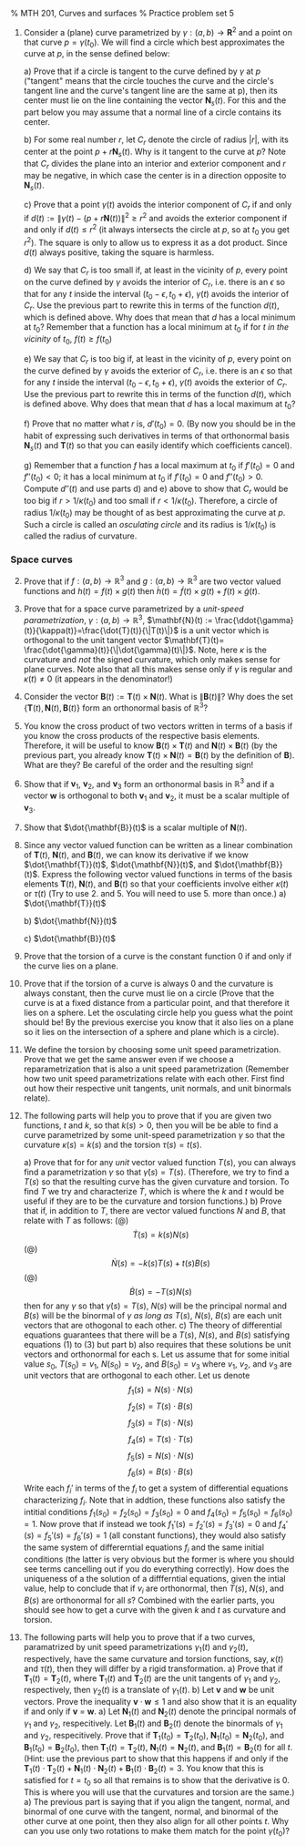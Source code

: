 % MTH 201, Curves and surfaces
% Practice problem set 5

1. Consider a (plane) curve parametrized by $\gamma : (a, b) \to \mathbf{R}^2$ and a point on that curve $p = \gamma(t_0)$. We will find a circle which best approximates the curve at $p$, in the sense defined below: 

	a) Prove that if a circle is tangent to the curve defined by $\gamma$ at $p$ ("tangent" means that the circle touches the curve and the circle's tangent line and the curve's tangent line are the same at p), then its center must lie on the line containing the vector $\mathbf{N}_s(t)$. For this and the part below you may assume that a normal line of a circle contains its center.

	b) For some real number $r$, let  $C_r$ denote the circle of radius $|r|$, with its center at the point $p + r\mathbf{N}_s(t)$. Why is it tangent to the curve at $p$? Note that $C_r$ divides the plane into an interior and exterior component and $r$ may be negative, in which case the center is in a direction opposite to $\mathbf{N}_s(t)$.

	
	c) Prove that a point $\gamma(t)$ avoids the interior component of $C_r$ if and only if $d(t) := \|\gamma(t) - (p + r\mathbf{N}(t))\|^2 \geq r^2$ and avoids the exterior component if and only if $d(t) \leq r^2$ (it always intersects the circle at $p$, so at $t_0$ you get $r^2$). The square is only to allow us to express it as a dot product. Since $d(t)$ always positive, taking the square is harmless.
	
	d) We say that $C_r$ is too small if, at least in the vicinity of $p$, every point on the curve defined by $\gamma$ avoids the interior of $C_r$, i.e. there is an $\epsilon$ so that for any $t$ inside the interval $(t_0 - \epsilon, t_0 + \epsilon)$, $\gamma(t)$ avoids the interior of $C_r$. Use the previous part to rewrite this in terms of the function $d(t)$, which is defined above. Why does that mean that $d$ has a local minimum at $t_0$? Remember that a function has a local minimum at $t_0$ if for $t$ *in the vicinity* of $t_0$, $f(t) \geq f(t_0)$

	e) We say that $C_r$ is too big if, at least in the vicinity of $p$, every point on the curve defined by $\gamma$ avoids the exterior of $C_r$, i.e. there is an $\epsilon$ so that for any $t$ inside the interval $(t_0 - \epsilon, t_0 + \epsilon)$, $\gamma(t)$ avoids the exterior of $C_r$. Use the previous part to rewrite this in terms of the function $d(t)$, which is defined above. Why does that mean that $d$ has a local maximum at $t_0$?
	
	f) Prove that no matter what $r$ is, $d'(t_0) = 0$. (By now you should be in the habit of expressing such derivatives in terms of that orthonormal basis $\mathbf{N}_s(t)$ and $\mathbf{T}(t)$ so that you can easily identify which coefficients cancel).
	
	g) Remember that a function $f$ has a local maximum at $t_0$ if $f'(t_0)=0$ and $f''(t_0)<0$; it has a local minimum at $t_0$ if $f'(t_0)=0$ and $f''(t_0)>0$. Compute $d''(t)$ and use parts d) and e) above to show that $C_r$ would be too big if $r>1/\kappa(t_0)$ and too small if $r < 1/\kappa(t_0)$. Therefore, a circle of radius $1/\kappa(t_0)$ may be thought of as best approximating the curve at $p$. Such a circle is called an *osculating circle* and its radius is $1/\kappa(t_0)$ is called the radius of curvature.

### Space curves	

2. Prove that if $f : (a, b) \to \mathbb{R}^3$  and $g : (a, b) \to \mathbb{R}^3$ are two vector valued functions and $h(t) = f(t) \times g(t)$ then $\dot{h}(t) = \dot{f}(t) \times g(t) + f(t) \times \dot{g}(t)$.

2. Prove that for a space curve parametrized by a *unit-speed parametrization*, $\gamma : (a, b) \to \mathbb{R}^3$, $\mathbf{N}(t) := \frac{\ddot{\gamma}(t)}{\kappa(t)}=\frac{\dot{T}(t)}{\|T(t)\|}$ is a unit vector which is orthogonal to the unit tangent vector $\mathbf{T}(t)= \frac{\dot{\gamma}(t)}{\|\dot{\gamma}(t)\|}$. Note, here $\kappa$ is the curvature and *not* the signed curvature, which only makes sense for plane curves. Note also that all this makes sense only if $\gamma$ is regular and $\kappa(t) \neq 0$ (it appears in the denominator!)

3. Consider the vector $\mathbf{B}(t) := \mathbf{T}(t) \times \mathbf{N}(t)$. What is $\|\mathbf{B}(t)\|$? Why does the set $\{\mathbf{T}(t), \mathbf{N}(t), \mathbf{B}(t)\}$ form an orthonormal basis of $\mathbb{R}^3$?

4. You know the cross product of two vectors written in terms of a basis if you know the cross products of the respective basis elements. Therefore, it will be useful to know $\mathbf{B}(t) \times \mathbf{T}(t)$ and $\mathbf{N}(t) \times \mathbf{B}(t)$ (by the previous part, you already know $\mathbf{T}(t) \times \mathbf{N}(t) = \mathbf{B}(t)$ by the definition of $\mathbf{B}$). What are they? Be careful of the order and the resulting sign!

5. Show that if $\mathbf{v}_1$, $\mathbf{v}_2$, and $\mathbf{v}_3$ form an orthonormal basis in $\mathbb{R}^3$ and if a vector $\mathbf{w}$ is orthogonal to both $\mathbf{v}_1$ and $\mathbf{v}_2$, it must be a scalar multiple of $\mathbf{v}_3$.

5. Show that $\dot{\mathbf{B}}(t)$ is a scalar multiple of $\mathbf{N}(t)$.

5.  Since any vector valued function can be written as a linear combination of $\mathbf{T}(t)$, $\mathbf{N}(t)$, and $\mathbf{B}(t)$, we can know its derivative if we know $\dot{\mathbf{T}}(t)$, $\dot{\mathbf{N}}(t)$, and $\dot{\mathbf{B}}(t)$. Express the following vector valued functions in terms of the basis elements $\mathbf{T}(t)$, $\mathbf{N}(t)$, and $\mathbf{B}(t)$ so that your coefficients involve either $\kappa(t)$ or $\tau(t)$ (Try to use 2. and 5. You will need to use 5. more than once.)
	a) $\dot{\mathbf{T}}(t)$

	b) $\dot{\mathbf{N}}(t)$

	c) $\dot{\mathbf{B}}(t)$


6. Prove that the torsion of a curve is the constant function 0 if and only if the curve lies on a plane.

6. Prove that if the torsion of a curve is always 0 and the curvature is always constant, then the curve must lie on a circle (Prove that the curve is at a fixed distance from a particular point, and that therefore it lies on a sphere. Let the osculating circle help you guess what the point should be! By the previous exercise you know that it also lies on a plane so it lies on the intersection of a sphere and plane which is a circle).

6. We define the torsion by choosing some unit speed parametrization. Prove that we get the same answer even if we choose a reparametrization that is also a unit speed parametrization (Remember how two unit speed parametrizations relate with each other. First find out how their respective unit tangents, unit normals, and unit binormals relate).

6. The following parts will help you to prove that if you are given two functions, $t$ and $k$, so that $k(s)>0$, then you will be be able to find a curve parametrized by some unit-speed parametrization $\gamma$ so that the curvature $\kappa(s) = k(s)$ and the torsion $\tau(s) = t(s)$.

	a) Prove that for for any *unit* vector valued function $T(s)$, you can always find a parametrization $\gamma$ so that $\dot{\gamma}(s)=T(s)$. (Therefore, we try to find a $T(s)$ so that the resulting curve has the given curvature and torsion. To find $T$ we try and characterize $\dot{T}$, which is where the $k$ and $t$ would be useful if they are to be the curvature and torsion functions.)
	b) Prove that if, in addition to $T$, there are vector valued functions $N$ and $B$, that relate with $T$ as follows:
	(@) $$\dot{T}(s) = k(s)N(s)$$
	(@) $$\dot{N}(s) = -k(s)T(s)+t(s)B(s)$$
	(@) $$\dot{B}(s) = -T(s)N(s)$$
	then for any $\gamma$ so that $\dot{\gamma}(s)=T(s)$, $N(s)$ will be the principal normal and $B(s)$ will be the binormal of $\gamma$ *as long as* $T(s)$, $N(s)$, $B(s)$ are each unit vectors that are othogonal to each other. 
	c) The theory of differential equations guarantees that there will be a $T(s)$, $N(s)$, and $B(s)$ satisfying equations (1) to (3) but part b) also requires that these solutions be unit vectors and orthonormal for each s. Let us assume that for some initial value $s_0$, $T(s_0)=v_1$, $N(s_0)=v_2$, and $B(s_0)=v_3$ where $v_1$, $v_2$, and $v_3$ are unit vectors that are orthogonal to each other. Let us denote 
	$$f_1(s) = N(s) \cdot N(s)$$
	$$f_2(s) = T(s) \cdot B(s)$$
	$$f_3(s) = T(s) \cdot N(s)$$
	$$f_4(s) = T(s) \cdot T(s)$$
	$$f_5(s) = N(s) \cdot N(s)$$
	$$f_6(s) = B(s) \cdot B(s)$$
Write each $f_i'$ in terms of the $f_i$ to get a system of differential equations characterizing $f_i$. Note that in addtion, these functions also satisfy the intitial conditions $f_1(s_0) = f_2(s_0) = f_3(s_0)=0$ and $f_4(s_0) = f_5(s_0) = f_6(s_0) = 1$. Now prove that if instead we took $f_1'(s) = f_2'(s) = f_3'(s)=0$ and $f_4'(s) = f_5'(s) = f_6'(s) = 1$ (all constant functions), they would also satisfy the same system of differerntial equations $f_i$ and the same initial conditions (the latter is very obvious but the former is where you should see terms cancelling out if you do everything correctly). How does the uniqueness of a the solution of a diffferntial equations, given the intial value, help to conclude that if $v_i$ are orthonormal, then $T(s)$, $N(s)$, and $B(s)$ are orthonormal for all $s$? Combined with the earlier parts, you should see how to get a curve with the given $k$ and $t$ as curvature and torsion.

12. The following parts will help you to prove that if a two curves, paramatrized by unit speed parametrizations $\gamma_1(t)$ and $\gamma_2(t)$, respectively, have the same curvature and torsion functions, say, $\kappa(t)$ and $\tau(t)$, then they will differ by a rigid transformation.
	a) Prove that if $\mathbf{T}_1(t) = \mathbf{T}_2(t)$, where $\mathbf{T}_1(t)$ and $\mathbf{T}_2(t)$ are the unit tangents of $\gamma_1$ and $\gamma_2$, respectively, then $\gamma_2(t)$ is a translate of $\gamma_1(t)$. 
	b) Let $\mathbf{v}$ and $\mathbf{w}$ be unit vectors. Prove the inequality $\mathbf{v}\cdot \mathbf{w}\leq 1$ and also show that it is an equality if and only if $\mathbf{v}$ = $\mathbf{w}$.
	a) Let $\mathbf{N}_1(t)$ and $\mathbf{N}_2(t)$ denote the principal normals of $\gamma_1$ and $\gamma_2$, respecitively. Let $\mathbf{B}_1(t)$ and $\mathbf{B}_2(t)$ denote the binormals of $\gamma_1$ and $\gamma_2$, respecitively. Prove that if $\mathbf{T}_1(t_0)= \mathbf{T}_2(t_0)$, $\mathbf{N}_1(t_0)= \mathbf{N}_2(t_0)$, and $\mathbf{B}_1(t_0)= \mathbf{B}_2(t_0)$, then $\mathbf{T}_1(t)= \mathbf{T}_2(t)$, $\mathbf{N}_1(t)= \mathbf{N}_2(t)$, and $\mathbf{B}_1(t)= \mathbf{B}_2(t)$ for all $t$. (Hint: use the previous part to show that this happens if and only if the $\mathbf{T}_1(t)\cdot\mathbf{T}_2(t) + \mathbf{N}_1(t)\cdot\mathbf{N}_2(t) + \mathbf{B}_1(t)\cdot\mathbf{B}_2(t) = 3$. You know that this is satisfied for $t=t_0$ so all that remains is to show that the derivative is 0. This is where you will use that the curvatures and torsion are the same.)
	a) The previous part is saying that if you align the tangent, normal, and binormal of one curve with the tangent, normal, and binormal of the other curve at one point, then they also align for all other points $t$. Why can you use only two rotations to make them match for the point $\gamma(t_0)$?
